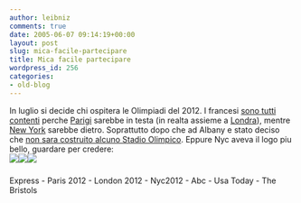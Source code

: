 ```yaml
---
author: leibniz
comments: true
date: 2005-06-07 09:14:19+00:00
layout: post
slug: mica-facile-partecipare
title: Mica facile partecipare
wordpress_id: 256
categories:
- old-blog
---
```


In luglio si decide chi ospitera le Olimpiadi del 2012. I francesi [sono tutti contenti](http://www.lexpress.fr/info/economie/infojour/infos.asp?id=1) perche [Parigi](http://www.parisjo2012.fr/fr/) sarebbe in testa (in realta assieme a [Londra](http://www.london2012.org/en)), mentre [New York](http://www.nyc2012.com) sarebbe dietro. Soprattutto dopo che ad Albany e stato deciso che [non sara costruito alcuno Stadio Olimpico](http://abcnews.go.com/Sports/wireStory?id=825125). Eppure Nyc aveva il logo piu bello, guardare per credere:  
![](http://images.usatoday.com/sports/olympics/_photos/nyc-logo.jpg)![](http://www.parisjo2012.fr/fr/att00001614/logo_paris2012.gif)![](http://212.158.113.14/data/CMSImages/News/LONDON%202012%20OLYMPIC%20BID%5CLondon2012smaller.jpg)
  

  



### 
Express - Paris 2012 - London 2012 - Nyc2012 - Abc - Usa Today - The Bristols
